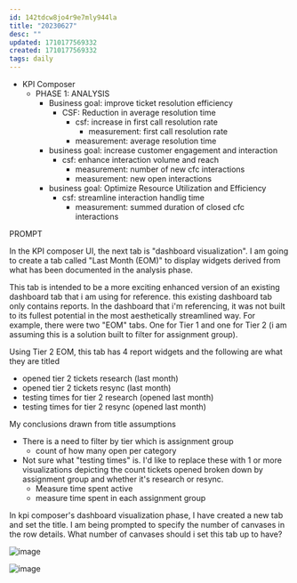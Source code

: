 ```yaml
---
id: 142tdcw8jo4r9e7mly944la
title: "20230627"
desc: ""
updated: 1710177569332
created: 1710177569332
tags: daily
---
```

- KPI Composer 
	- PHASE 1: ANALYSIS
		- Business goal: improve ticket resolution efficiency
			- CSF: Reduction in average resolution time
				- csf: increase in first call resolution rate
					- measurement: first call resolution rate
				- measurement: average resolution time
		- business goal: increase customer engagement and interaction
			- csf: enhance interaction volume and reach
				- measurement: number of new cfc interactions
				- measurement: new open interactions
		- business goal: Optimize Resource Utilization and Efficiency
			- csf: streamline interaction handlig time
				- measurement: summed duration of closed cfc interactions

PROMPT

In the KPI composer UI, the next tab is "dashboard visualization". I am going to create a tab called "Last Month (EOM)" to display widgets derived from what has been documented in the analysis phase.  

This tab is intended to be a more exciting enhanced version of an existing dashboard tab that i am using for reference. this existing dashboard tab only contains reports. In the dashboard that i'm referencing, it was not built to its fullest potential in the most aesthetically streamlined way. For example, there were two "EOM" tabs. One for Tier 1 and one for Tier 2 (i am assuming this is a solution built to filter for assignment group). 

Using Tier 2 EOM, this tab has 4 report widgets and the following are what they are titled
- opened tier 2 tickets research (last month)
- opened tier 2 tickets resync (last month)
- testing times for tier 2 research (opened last month)
- testing times for tier 2 resync (opened last month)

My conclusions drawn from title assumptions
- There is a need to filter by tier which is assignment group
	- count of how many open per category
- Not sure what "testing times" is. I'd like to replace these with 1 or more visualizations depicting the count tickets opened broken down by assignment group and whether it's research or resync. 
	- Measure time spent active 
	- measure time spent in each assignment group 

In kpi composer's dashboard visualization phase, I have created a new tab and set the title. I am being prompted to specify the number of canvases in the row details. What number of canvases should i set this tab up to have?

![image](<braindump/notes/Pasted image 20230627125233.png>)

![image](<braindump/notes/Pasted image 20230627133452.png>)

